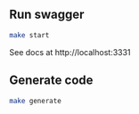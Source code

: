 ## Run swagger

```bash
make start
```

See docs at http://localhost:3331

## Generate code

```bash
make generate
```
